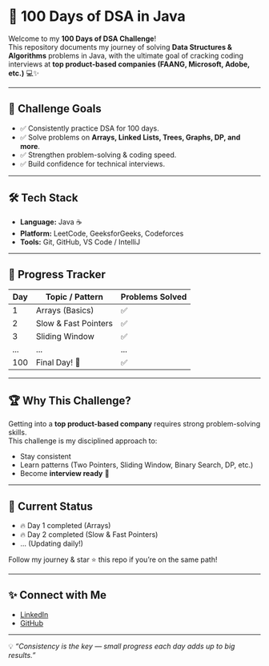 # 🚀 100 Days of DSA in Java

Welcome to my **100 Days of DSA Challenge**!  
This repository documents my journey of solving **Data Structures & Algorithms** problems in Java, with the ultimate goal of cracking coding interviews at **top product-based companies (FAANG, Microsoft, Adobe, etc.)** 💻✨  

---

## 📌 Challenge Goals
- ✅ Consistently practice DSA for 100 days.  
- ✅ Solve problems on **Arrays, Linked Lists, Trees, Graphs, DP, and more**.  
- ✅ Strengthen problem-solving & coding speed.  
- ✅ Build confidence for technical interviews.  

---

## 🛠 Tech Stack
- **Language:** Java ☕  
- **Platform:** LeetCode, GeeksforGeeks, Codeforces  
- **Tools:** Git, GitHub, VS Code / IntelliJ  

---

## 📅 Progress Tracker
| Day | Topic / Pattern | Problems Solved |
|-----|-----------------|-----------------|
| 1   | Arrays (Basics) | ✅ |
| 2   | Slow & Fast Pointers | ✅ |
| 3   | Sliding Window | ✅ |
| ... | ... | ... |
| 100 | Final Day! 🎉 | ✅ |

---

## 🏆 Why This Challenge?
Getting into a **top product-based company** requires strong problem-solving skills.  
This challenge is my disciplined approach to:
- Stay consistent  
- Learn patterns (Two Pointers, Sliding Window, Binary Search, DP, etc.)  
- Become **interview ready** 💯  

---

## 🚧 Current Status
- 🔥 Day 1 completed (Arrays)  
- 🔥 Day 2 completed (Slow & Fast Pointers)  
- … (Updating daily!)  

Follow my journey & star ⭐ this repo if you’re on the same path!  

---

## ✨ Connect with Me
- [LinkedIn](https://www.linkedin.com/in/ankitsaraswat)  
- [GitHub](https://github.com/ANKITSARASWAT12345)  

---

💡 *“Consistency is the key — small progress each day adds up to big results.”*
